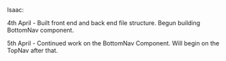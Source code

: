 Isaac:
 
 4th April - Built front end and back end file structure. Begun building BottomNav component.

 5th April - Continued work on the BottomNav Component. Will begin on the TopNav after that.
 
